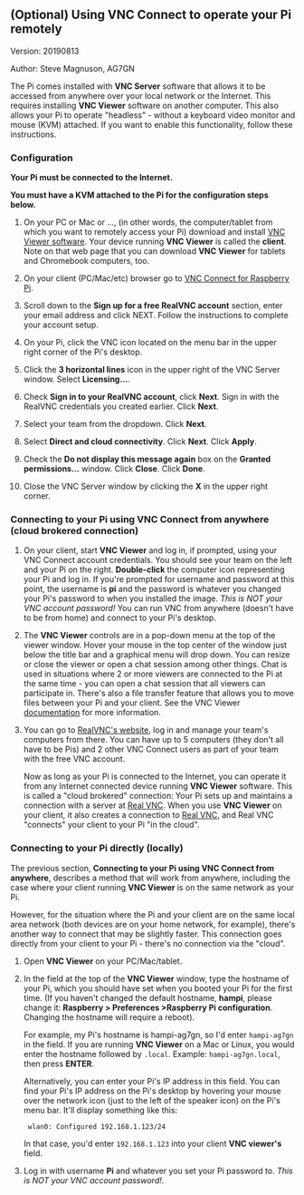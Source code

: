 ## (Optional) Using VNC Connect to operate your Pi remotely

Version: 20190813

Author: Steve Magnuson, AG7GN

The Pi comes installed with __VNC Server__ software that allows it to be accessed from anywhere over your local network or the Internet.  This requires installing __VNC Viewer__ software on another computer.  This also allows your Pi to operate "headless" - without a keyboard video monitor and mouse (KVM) attached.  If you want to enable this functionality, follow these instructions.

### Configuration

__Your Pi must be connected to the Internet.__

__You must have a KVM attached to the Pi for the configuration steps below.__

1. On your PC or Mac or ..., (in other words, the computer/tablet from
which you want to remotely access your Pi) download and install [VNC Viewer software](https://www.realvnc.com/en/connect/download/viewer/).  Your device running __VNC Viewer__ is called the __client__.  Note on that web page that you can download __VNC Viewer__ for tablets and Chromebook computers, too.

1. On your client (PC/Mac/etc) browser go to [VNC Connect for Raspberry Pi](https://www.realvnc.com/en/raspberrypi/).

1. Scroll down to the __Sign up for a free RealVNC account__ section, enter your email
address and click NEXT.  Follow the instructions to complete your account setup.

1. On your Pi, click the VNC icon located on the menu bar in the upper right corner of the Pi's desktop.

1. Click the __3 horizontal lines__ icon in the upper right of the VNC Server window.  Select __Licensing...__.

1. Check __Sign in to your RealVNC account__, click __Next__.  Sign in with the RealVNC credentials you created earlier.  Click __Next__.

1. Select your team from the dropdown.  Click __Next__.

1. Select __Direct and cloud connectivity__.  Click __Next__.  Click __Apply__.

1. Check the __Do not display this message again__ box on the __Granted permissions...__ window.  Click __Close__.  Click __Done__.

1. Close the VNC Server window by clicking the __X__ in the upper right corner.

### Connecting to your Pi using VNC Connect from anywhere (cloud brokered connection)

1. On your client, start __VNC Viewer__ and log in, if prompted, using your VNC Connect account credentials.  You should see your team on the left and your Pi on the right.  __Double-click__ the computer icon representing your Pi and log in.  If you're prompted for username and password at this point, the username is __pi__ and the password is whatever you changed your Pi's password to when you installed the image.  *This is NOT your VNC account password!* You can run VNC from anywhere (doesn't have to be from home) and connect to your Pi's desktop.

1. The __VNC Viewer__ controls are in a pop-down menu at the top of the viewer window.  Hover your mouse in the top center of the window just below the title bar and a graphical menu will drop down.  You can resize or close the viewer or open a chat session among other things.  Chat is used in situations where 2 or more viewers are connected to the Pi at the same time - you can open a chat session that all viewers can participate in.  There's also a file transfer feature that allows you to move files between your Pi and your client.  See the VNC Viewer [documentation](https://www.realvnc.com/en/connect/docs/index.html) for more information.

1. You can go to [RealVNC's website](https://manage.realvnc.com/en/), log in
and manage your team's computers from there.  You can have up to 5 computers (they don't all have to be Pis) and 2 other VNC Connect users as part of your team with the free VNC account.

	Now as long as your Pi is connected to the Internet, you can operate it from any Internet connected device running __VNC Viewer__ software.  This is called a "cloud brokered" connection: Your Pi sets up and maintains a connection with a server at [Real VNC](https://www.realvnc.com/en/connect/).  When you use __VNC Viewer__ on your client, it also creates a connection to [Real VNC](https://www.realvnc.com/en/connect/), and Real VNC "connects" your client to your Pi "in the cloud".

### Connecting to your Pi directly (locally)

The previous section, __Connecting to your Pi using VNC Connect from anywhere__, describes a method that will work from anywhere, including the case where your client running __VNC Viewer__ is on the same network as your Pi.

However, for the situation where the Pi and your client are on the same local area network (both devices are on your home network, for example), there's another way to connect that may be slightly faster.  This connection goes directly from your client to your Pi - there's no connection via the "cloud".

1. Open __VNC Viewer__ on your PC/Mac/tablet.

1. In the field at the top of the __VNC Viewer__ window, type the hostname of your Pi, which you should have set when you booted your Pi for the first time.  (If you haven't changed the default hostname, __hampi__, please change it: __Raspberry > Preferences >Raspberry Pi configuration__.  Changing the hostname will require a reboot).

	For example, my Pi's hostname is hampi-ag7gn, so I'd enter `hampi-ag7gn` in the field.
	If you are running __VNC Viewer__ on a Mac or Linux, you would enter the hostname followed by `.local`.  Example: `hampi-ag7gn.local`, then press __ENTER__.
	
	Alternatively, you can enter your Pi's IP address in this field.  You can find your Pi's IP address on the Pi's desktop by hovering your mouse over the network icon (just to the left of the speaker icon) on the Pi's menu bar.  It'll display something like this:
	
		wlan0: Configured 192.168.1.123/24
	In that case, you'd enter `192.168.1.123` into your client __VNC viewer's__ field.
	
1. Log in with username __Pi__ and whatever you set your Pi password to.  *This is NOT your VNC account password!*.


	
	

	
	

